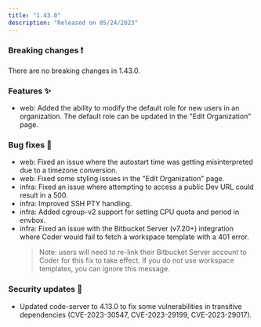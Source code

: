 ```yaml
---
title: "1.43.0"
description: "Released on 05/24/2023"
---
```


### Breaking changes ❗

There are no breaking changes in 1.43.0.

### Features ✨

- web: Added the ability to modify the default role for new users in an
  organization. The default role can be updated in the "Edit Organization" page.

### Bug fixes 🐛

- web: Fixed an issue where the autostart time was getting misinterpreted due to
  a timezone conversion.
- web: Fixed some styling issues in the "Edit Organization" page.
- infra: Fixed an issue where attempting to access a public Dev URL could result
  in a 500.
- infra: Improved SSH PTY handling.
- infra: Added cgroup-v2 support for setting CPU quota and period in envbox.
- infra: Fixed an issue with the Bitbucket Server (v7.20+) integration where
  Coder would fail to fetch a workspace template with a 401 error.
  > Note: users will need to re-link their Bitbucket Server account to Coder for
  > this fix to take effect. If you do not use workspace templates, you can
  > ignore this message.

### Security updates 🔐

- Updated code-server to 4.13.0 to fix some vulnerabilities in transitive
  dependencies (CVE-2023-30547, CVE-2023-29199, CVE-2023-29017).
